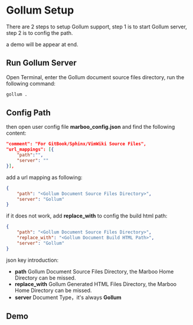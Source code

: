 # Gollum Setup

<!-- create time: 2015-08-07 06:20:04  -->

<!-- This file is created by Marboo<http://marboo.io> template file $MARBOO_HOME/.media/starts/default.md
本文件由 Marboo<http://marboo.io> 模板文件 $MARBOO_HOME/.media/starts/default.md 创建 -->

There are 2 steps to setup Gollum support, step 1 is to start Gollum server, step 2 is to config the path.

a demo will be appear at end.

## Run Gollum Server

Open Terminal, enter the Gollum document source files directory, run the following command:

```sh
gollum .
```

## Config Path

then open user config file **marboo_config.json** and find the following content:

```json
"comment": "For GitBook/Sphinx/VimWiki Source Files",
"url_mappings": [{
    "path":"",
    "server": ""
}],
```

add a url mapping as following:

```json
{
    "path": "<Gollum Document Source Files Directory>",
    "server": "Gollum"
}
```

if it does not work, add **replace_with** to config the build html path:

```json
{
    "path": "<Gollum Document Source Files Directory>",
    "replace_with": "<Gollum Document Build HTML Path>",
    "server": "Gollum"
}
```

json key introduction:

- **path** Gollum Document Source Files Directory, the Marboo Home Directory can be missed.
- **replace_with** Gollum Generated HTML Files Directory, the Marboo Home Directory can be missed.
- **server** Document Type，it's always **Gollum**

## Demo

